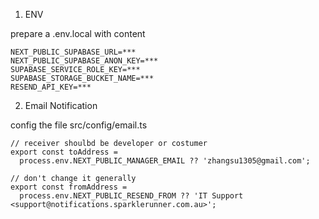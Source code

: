 1. ENV

prepare a .env.local with content

```
NEXT_PUBLIC_SUPABASE_URL=***
NEXT_PUBLIC_SUPABASE_ANON_KEY=***
SUPABASE_SERVICE_ROLE_KEY=***
SUPABASE_STORAGE_BUCKET_NAME=***
RESEND_API_KEY=***
```

2. Email Notification

config the file src/config/email.ts

```
// receiver shoulbd be developer or costumer
export const toAddress =
  process.env.NEXT_PUBLIC_MANAGER_EMAIL ?? 'zhangsu1305@gmail.com';

// don't change it generally
export const fromAddress =
  process.env.NEXT_PUBLIC_RESEND_FROM ?? 'IT Support <support@notifications.sparklerunner.com.au>';
```